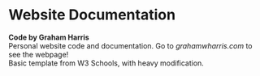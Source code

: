 # Website Documentation
<b>Code by Graham Harris</b><br>
Personal website code and documentation. Go to <i>grahamwharris.com</i> to see the webpage!<br>
Basic template from W3 Schools, with heavy modification.<br>
